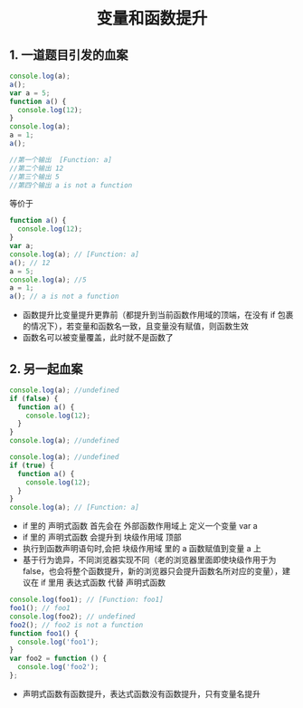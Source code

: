 # <center>变量和函数提升</center>

## 1. 一道题目引发的血案

```js
console.log(a);
a();
var a = 5;
function a() {
  console.log(12);
}
console.log(a);
a = 1;
a();

//第一个输出  [Function: a]
//第二个输出 12
//第三个输出 5
//第四个输出 a is not a function
```

等价于

```js
function a() {
  console.log(12);
}
var a;
console.log(a); // [Function: a]
a(); // 12
a = 5;
console.log(a); //5
a = 1;
a(); // a is not a function
```

- 函数提升比变量提升更靠前（都提升到当前函数作用域的顶端，在没有 if 包裹的情况下），若变量和函数名一致，且变量没有赋值，则函数生效
- 函数名可以被变量覆盖，此时就不是函数了

## 2. 另一起血案

```js
console.log(a); //undefined
if (false) {
  function a() {
    console.log(12);
  }
}
console.log(a); //undefined
```

```js
console.log(a); //undefined
if (true) {
  function a() {
    console.log(12);
  }
}
console.log(a); // [Function: a]
```

- if 里的 声明式函数 首先会在 外部函数作用域上 定义一个变量 var a
- if 里的 声明式函数 会提升到 块级作用域 顶部
- 执行到函数声明语句时,会把 块级作用域 里的 a 函数赋值到变量 a 上
- 基于行为诡异，不同浏览器实现不同（老的浏览器里面即使块级作用于为 false，也会将整个函数提升，新的浏览器只会提升函数名所对应的变量），建议在 if 里用 表达式函数 代替 声明式函数

```js
console.log(foo1); // [Function: foo1]
foo1(); // foo1
console.log(foo2); // undefined
foo2(); // foo2 is not a function
function foo1() {
  console.log('foo1');
}
var foo2 = function () {
  console.log('foo2');
};
```

- 声明式函数有函数提升，表达式函数没有函数提升，只有变量名提升
